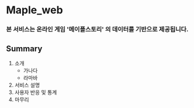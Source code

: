 # Maple_web    
### 본 서비스는 온라인 게임 '메이플스토리' 의 데이터를 기반으로 제공됩니다.    

## Summary

1. 소개
    - 가나다
    - 라마바
2. 서비스 설명
3. 사용자 반응 및 통계
4. 마무리
